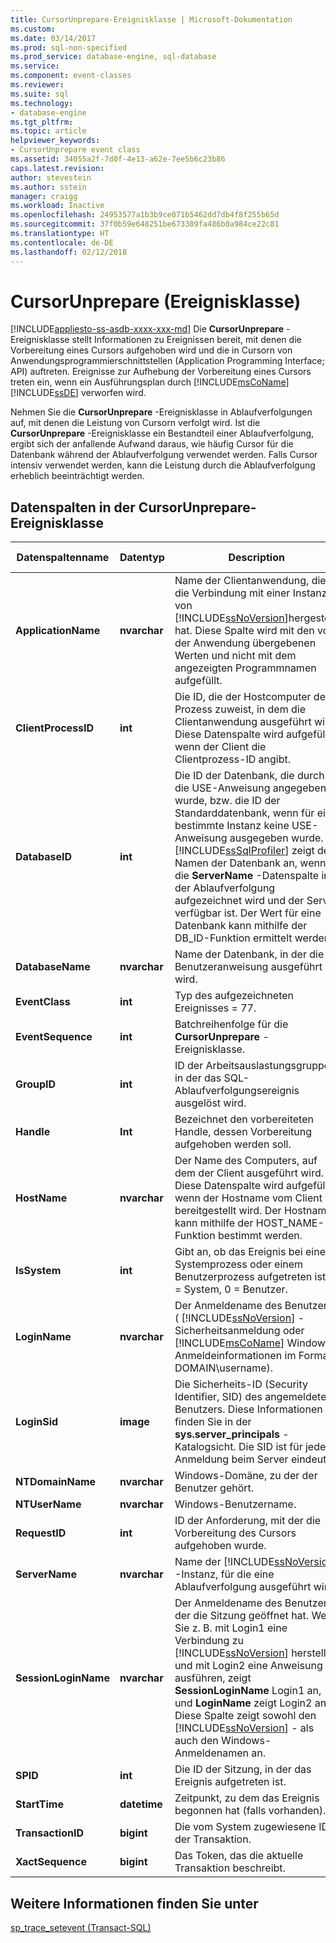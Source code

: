 ```yaml
---
title: CursorUnprepare-Ereignisklasse | Microsoft-Dokumentation
ms.custom: 
ms.date: 03/14/2017
ms.prod: sql-non-specified
ms.prod_service: database-engine, sql-database
ms.service: 
ms.component: event-classes
ms.reviewer: 
ms.suite: sql
ms.technology:
- database-engine
ms.tgt_pltfrm: 
ms.topic: article
helpviewer_keywords:
- CursorUnprepare event class
ms.assetid: 34055a2f-7d0f-4e13-a62e-7ee5b6c23b86
caps.latest.revision: 
author: stevestein
ms.author: sstein
manager: craigg
ms.workload: Inactive
ms.openlocfilehash: 24953577a1b3b9ce071b5462dd7db4f8f255b65d
ms.sourcegitcommit: 37f0b59e648251be673389fa486b0a984ce22c81
ms.translationtype: HT
ms.contentlocale: de-DE
ms.lasthandoff: 02/12/2018
---
```

# <a name="cursorunprepare-event-class"></a>CursorUnprepare (Ereignisklasse)
[!INCLUDE[appliesto-ss-asdb-xxxx-xxx-md](../../includes/appliesto-ss-asdb-xxxx-xxx-md.md)]
Die **CursorUnprepare** -Ereignisklasse stellt Informationen zu Ereignissen bereit, mit denen die Vorbereitung eines Cursors aufgehoben wird und die in Cursorn von Anwendungsprogrammierschnittstellen (Application Programming Interface; API) auftreten. Ereignisse zur Aufhebung der Vorbereitung eines Cursors treten ein, wenn ein Ausführungsplan durch [!INCLUDE[msCoName](../../includes/msconame-md.md)] [!INCLUDE[ssDE](../../includes/ssde-md.md)] verworfen wird.  
  
 Nehmen Sie die **CursorUnprepare** -Ereignisklasse in Ablaufverfolgungen auf, mit denen die Leistung von Cursorn verfolgt wird. Ist die **CursorUnprepare** -Ereignisklasse ein Bestandteil einer Ablaufverfolgung, ergibt sich der anfallende Aufwand daraus, wie häufig Cursor für die Datenbank während der Ablaufverfolgung verwendet werden. Falls Cursor intensiv verwendet werden, kann die Leistung durch die Ablaufverfolgung erheblich beeinträchtigt werden.  
  
## <a name="cursorunprepare-event-class-data-columns"></a>Datenspalten in der CursorUnprepare-Ereignisklasse  
  
|Datenspaltenname|Datentyp|Description|Column ID|Filterbar|  
|----------------------|---------------|-----------------|---------------|----------------|  
|**ApplicationName**|**nvarchar**|Name der Clientanwendung, die die Verbindung mit einer Instanz von [!INCLUDE[ssNoVersion](../../includes/ssnoversion-md.md)]hergestellt hat. Diese Spalte wird mit den von der Anwendung übergebenen Werten und nicht mit dem angezeigten Programmnamen aufgefüllt.|10|ja|  
|**ClientProcessID**|**int**|Die ID, die der Hostcomputer dem Prozess zuweist, in dem die Clientanwendung ausgeführt wird. Diese Datenspalte wird aufgefüllt, wenn der Client die Clientprozess-ID angibt.|9|ja|  
|**DatabaseID**|**int**|Die ID der Datenbank, die durch die USE-Anweisung angegeben wurde, bzw. die ID der Standarddatenbank, wenn für eine bestimmte Instanz keine USE-Anweisung ausgegeben wurde. [!INCLUDE[ssSqlProfiler](../../includes/sssqlprofiler-md.md)] zeigt den Namen der Datenbank an, wenn die **ServerName** -Datenspalte in der Ablaufverfolgung aufgezeichnet wird und der Server verfügbar ist. Der Wert für eine Datenbank kann mithilfe der DB_ID-Funktion ermittelt werden.|3|ja|  
|**DatabaseName**|**nvarchar**|Name der Datenbank, in der die Benutzeranweisung ausgeführt wird.|35|ja|  
|**EventClass**|**int**|Typ des aufgezeichneten Ereignisses = 77.|27|nein|  
|**EventSequence**|**int**|Batchreihenfolge für die **CursorUnprepare** -Ereignisklasse.|51|nein|  
|**GroupID**|**int**|ID der Arbeitsauslastungsgruppe, in der das SQL-Ablaufverfolgungsereignis ausgelöst wird.|66|ja|  
|**Handle**|**Int**|Bezeichnet den vorbereiteten Handle, dessen Vorbereitung aufgehoben werden soll.|33|ja|  
|**HostName**|**nvarchar**|Der Name des Computers, auf dem der Client ausgeführt wird. Diese Datenspalte wird aufgefüllt, wenn der Hostname vom Client bereitgestellt wird. Der Hostname kann mithilfe der HOST_NAME-Funktion bestimmt werden.|8|ja|  
|**IsSystem**|**int**|Gibt an, ob das Ereignis bei einem Systemprozess oder einem Benutzerprozess aufgetreten ist. 1 = System, 0 = Benutzer.|60|ja|  
|**LoginName**|**nvarchar**|Der Anmeldename des Benutzers ( [!INCLUDE[ssNoVersion](../../includes/ssnoversion-md.md)] -Sicherheitsanmeldung oder [!INCLUDE[msCoName](../../includes/msconame-md.md)] Windows-Anmeldeinformationen im Format DOMAIN\username).|11|ja|  
|**LoginSid**|**image**|Die Sicherheits-ID (Security Identifier, SID) des angemeldeten Benutzers. Diese Informationen finden Sie in der **sys.server_principals** -Katalogsicht. Die SID ist für jede Anmeldung beim Server eindeutig.|41|ja|  
|**NTDomainName**|**nvarchar**|Windows-Domäne, zu der der Benutzer gehört.|7|ja|  
|**NTUserName**|**nvarchar**|Windows-Benutzername.|6|ja|  
|**RequestID**|**int**|ID der Anforderung, mit der die Vorbereitung des Cursors aufgehoben wurde.|49|ja|  
|**ServerName**|**nvarchar**|Name der [!INCLUDE[ssNoVersion](../../includes/ssnoversion-md.md)] -Instanz, für die eine Ablaufverfolgung ausgeführt wird.|26|nein|  
|**SessionLoginName**|**nvarchar**|Der Anmeldename des Benutzers, der die Sitzung geöffnet hat. Wenn Sie z. B. mit Login1 eine Verbindung zu [!INCLUDE[ssNoVersion](../../includes/ssnoversion-md.md)] herstellen und mit Login2 eine Anweisung ausführen, zeigt **SessionLoginName** Login1 an, und **LoginName** zeigt Login2 an. Diese Spalte zeigt sowohl den [!INCLUDE[ssNoVersion](../../includes/ssnoversion-md.md)] - als auch den Windows-Anmeldenamen an.|64|ja|  
|**SPID**|**int**|Die ID der Sitzung, in der das Ereignis aufgetreten ist.|12|ja|  
|**StartTime**|**datetime**|Zeitpunkt, zu dem das Ereignis begonnen hat (falls vorhanden).|14|ja|  
|**TransactionID**|**bigint**|Die vom System zugewiesene ID der Transaktion.|4|ja|  
|**XactSequence**|**bigint**|Das Token, das die aktuelle Transaktion beschreibt.|50|ja|  
  
## <a name="see-also"></a>Weitere Informationen finden Sie unter  
 [sp_trace_setevent &#40;Transact-SQL&#41;](../../relational-databases/system-stored-procedures/sp-trace-setevent-transact-sql.md)  
  
  
